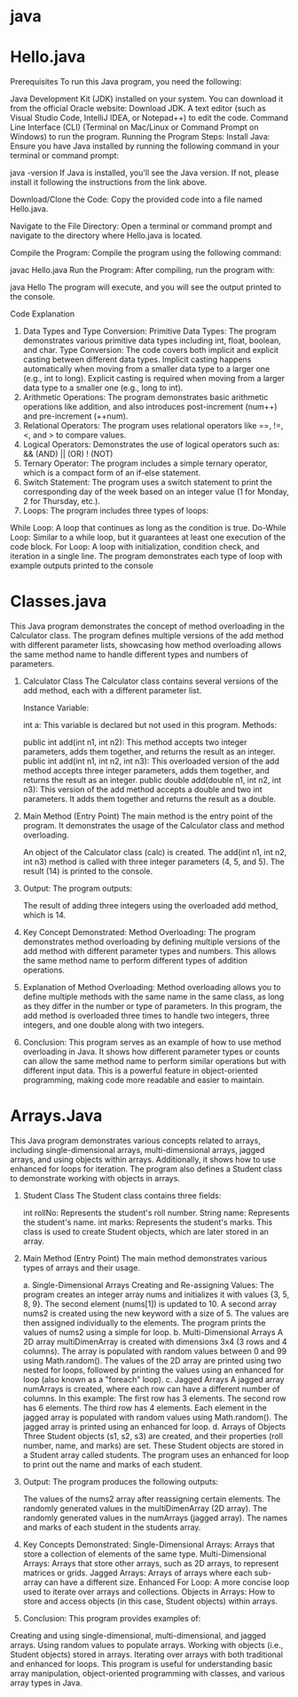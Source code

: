 # java

# Hello.java

Prerequisites
To run this Java program, you need the following:

Java Development Kit (JDK) installed on your system. You can download it from the official Oracle website: Download JDK.
A text editor (such as Visual Studio Code, IntelliJ IDEA, or Notepad++) to edit the code.
Command Line Interface (CLI) (Terminal on Mac/Linux or Command Prompt on Windows) to run the program.
Running the Program
Steps:
Install Java: Ensure you have Java installed by running the following command in your terminal or command prompt:

java -version
If Java is installed, you'll see the Java version. If not, please install it following the instructions from the link above.

Download/Clone the Code: Copy the provided code into a file named Hello.java.

Navigate to the File Directory: Open a terminal or command prompt and navigate to the directory where Hello.java is located.

Compile the Program: Compile the program using the following command:

javac Hello.java
Run the Program: After compiling, run the program with:

java Hello
The program will execute, and you will see the output printed to the console.

Code Explanation

1. Data Types and Type Conversion:
   Primitive Data Types: The program demonstrates various primitive data types including int, float, boolean, and char.
   Type Conversion: The code covers both implicit and explicit casting between different data types.
   Implicit casting happens automatically when moving from a smaller data type to a larger one (e.g., int to long).
   Explicit casting is required when moving from a larger data type to a smaller one (e.g., long to int).
2. Arithmetic Operations:
   The program demonstrates basic arithmetic operations like addition, and also introduces post-increment (num++) and pre-increment (++num).
3. Relational Operators:
   The program uses relational operators like ==, !=, <, and > to compare values.
4. Logical Operators:
   Demonstrates the use of logical operators such as:
   && (AND)
   || (OR)
   ! (NOT)
5. Ternary Operator:
   The program includes a simple ternary operator, which is a compact form of an if-else statement.
6. Switch Statement:
   The program uses a switch statement to print the corresponding day of the week based on an integer value (1 for Monday, 2 for Thursday, etc.).
7. Loops:
   The program includes three types of loops:

While Loop: A loop that continues as long as the condition is true.
Do-While Loop: Similar to a while loop, but it guarantees at least one execution of the code block.
For Loop: A loop with initialization, condition check, and iteration in a single line.
The program demonstrates each type of loop with example outputs printed to the console

# Classes.java

This Java program demonstrates the concept of method overloading in the Calculator class. The program defines multiple versions of the add method with different parameter lists, showcasing how method overloading allows the same method name to handle different types and numbers of parameters.

1. Calculator Class
   The Calculator class contains several versions of the add method, each with a different parameter list.

   Instance Variable:

   int a: This variable is declared but not used in this program.
   Methods:

   public int add(int n1, int n2): This method accepts two integer parameters, adds them together, and returns the result as an integer.
   public int add(int n1, int n2, int n3): This overloaded version of the add method accepts three integer parameters, adds them together, and returns the result as an integer.
   public double add(double n1, int n2, int n3): This version of the add method accepts a double and two int parameters. It adds them together and returns the result as a double.

2. Main Method (Entry Point)
   The main method is the entry point of the program. It demonstrates the usage of the Calculator class and method overloading.

   An object of the Calculator class (calc) is created.
   The add(int n1, int n2, int n3) method is called with three integer parameters (4, 5, and 5). The result (14) is printed to the console.

3. Output:
   The program outputs:

   The result of adding three integers using the overloaded add method, which is 14.

4. Key Concept Demonstrated:
   Method Overloading: The program demonstrates method overloading by defining multiple versions of the add method with different parameter types and numbers. This allows the same method name to perform different types of addition operations.
5. Explanation of Method Overloading:
   Method overloading allows you to define multiple methods with the same name in the same class, as long as they differ in the number or type of parameters.
   In this program, the add method is overloaded three times to handle two integers, three integers, and one double along with two integers.
6. Conclusion:
   This program serves as an example of how to use method overloading in Java. It shows how different parameter types or counts can allow the same method name to perform similar operations but with different input data. This is a powerful feature in object-oriented programming, making code more readable and easier to maintain.

# Arrays.Java

This Java program demonstrates various concepts related to arrays, including single-dimensional arrays, multi-dimensional arrays, jagged arrays, and using objects within arrays. Additionally, it shows how to use enhanced for loops for iteration. The program also defines a Student class to demonstrate working with objects in arrays.

1. Student Class
   The Student class contains three fields:

   int rollNo: Represents the student's roll number.
   String name: Represents the student's name.
   int marks: Represents the student's marks.
   This class is used to create Student objects, which are later stored in an array.

2. Main Method (Entry Point)
   The main method demonstrates various types of arrays and their usage.

   a. Single-Dimensional Arrays
   Creating and Re-assigning Values:
   The program creates an integer array nums and initializes it with values {3, 5, 8, 9}. The second element (nums[1]) is updated to 10.
   A second array nums2 is created using the new keyword with a size of 5. The values are then assigned individually to the elements.
   The program prints the values of nums2 using a simple for loop.
   b. Multi-Dimensional Arrays
   A 2D array multiDimenArray is created with dimensions 3x4 (3 rows and 4 columns).
   The array is populated with random values between 0 and 99 using Math.random().
   The values of the 2D array are printed using two nested for loops, followed by printing the values using an enhanced for loop (also known as a "foreach" loop).
   c. Jagged Arrays
   A jagged array numArrays is created, where each row can have a different number of columns. In this example:
   The first row has 3 elements.
   The second row has 6 elements.
   The third row has 4 elements.
   Each element in the jagged array is populated with random values using Math.random().
   The jagged array is printed using an enhanced for loop.
   d. Arrays of Objects
   Three Student objects (s1, s2, s3) are created, and their properties (roll number, name, and marks) are set.
   These Student objects are stored in a Student array called students.
   The program uses an enhanced for loop to print out the name and marks of each student.

3. Output:
   The program produces the following outputs:

   The values of the nums2 array after reassigning certain elements.
   The randomly generated values in the multiDimenArray (2D array).
   The randomly generated values in the numArrays (jagged array).
   The names and marks of each student in the students array.

4. Key Concepts Demonstrated:
   Single-Dimensional Arrays: Arrays that store a collection of elements of the same type.
   Multi-Dimensional Arrays: Arrays that store other arrays, such as 2D arrays, to represent matrices or grids.
   Jagged Arrays: Arrays of arrays where each sub-array can have a different size.
   Enhanced For Loop: A more concise loop used to iterate over arrays and collections.
   Objects in Arrays: How to store and access objects (in this case, Student objects) within arrays.
5. Conclusion:
   This program provides examples of:

Creating and using single-dimensional, multi-dimensional, and jagged arrays.
Using random values to populate arrays.
Working with objects (i.e., Student objects) stored in arrays.
Iterating over arrays with both traditional and enhanced for loops.
This program is useful for understanding basic array manipulation, object-oriented programming with classes, and various array types in Java.
